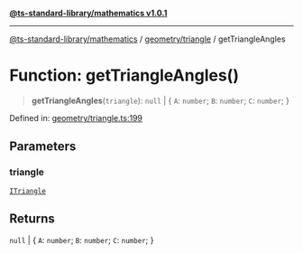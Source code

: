 [**@ts-standard-library/mathematics v1.0.1**](../../../README.md)

***

[@ts-standard-library/mathematics](../../../README.md) / [geometry/triangle](../README.md) / getTriangleAngles

# Function: getTriangleAngles()

> **getTriangleAngles**(`triangle`): `null` \| \{ `A`: `number`; `B`: `number`; `C`: `number`; \}

Defined in: [geometry/triangle.ts:199](https://github.com/gabaudette/ts-stdlib/blob/7333da76bc775fbabd0907ad8519b912cfc2fe26/packages/mathematics/src/geometry/triangle.ts#L199)

## Parameters

### triangle

[`ITriangle`](../interfaces/ITriangle.md)

## Returns

`null` \| \{ `A`: `number`; `B`: `number`; `C`: `number`; \}
